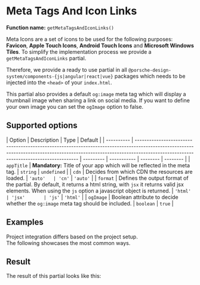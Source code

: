 # Meta Tags And Icon Links

**Function name:** `getMetaTagsAndIconLinks()`

Meta Icons are a set of icons to be used for the following purposes: **Favicon**, **Apple Touch Icons**, **Android Touch
Icons** and **Microsoft Windows Tiles**. To simplify the implementation process we provide a `getMetaTagsAndIconLinks`
partial.

Therefore, we provide a ready to use partial in all `@porsche-design-system/components-{js|angular|react|vue}` packages
which needs to be injected into the `<head>` of your `index.html`.

This partial also provides a default `og:image` meta tag which will display a thumbnail image when sharing a link on
social media. If you want to define your own image you can set the `ogImage` option to false.

## Supported options

| Option     | Description                                                                                                                                                                                                        | Type      | Default     |
| ---------- | ------------------------------------------------------------------------------------------------------------------------------------------------------------------------------------------------------------------ | --------- | ----------- | -------- | -------- |
| `appTitle` | **Mandatory:** Title of your app which will be reflected in the meta tag.                                                                                                                                          | `string`  | `undefined` |
| `cdn`      | Decides from which CDN the resources are loaded.                                                                                                                                                                   | `'auto'   | 'cn'`       | `'auto'` |
| `format`   | Defines the output format of the partial. By default, it returns a html string, with `jsx` it returns valid jsx elements. When using the <code class="no-before">js</code> option a javascript object is returned. | `'html'   | 'jsx'       | 'js'`    | `'html'` |
| `ogImage`  | Boolean attribute to decide whether the `og:image` meta tag should be included.                                                                                                                                    | `boolean` | `true`      |

## Examples

Project integration differs based on the project setup.  
The following showcases the most common ways.

<PartialDocs name="getMetaTagsAndIconLinks" :params="params" location="head"></PartialDocs>

## Result

The result of this partial looks like this:

<Playground :showCodeEditor="false" :frameworkMarkup="[this.metaTagsAndIconLinks]"></Playground>

<script lang="ts">
import Vue from 'vue';
import Component from 'vue-class-component';
import { metaTagsAndIconLinksDemo } from '@/lib/partialResults';

@Component
export default class Code extends Vue {
  public metaTagsAndIconLinks = metaTagsAndIconLinksDemo.replaceAll('><', '>\n<');
  public params = [
    {
      value: "{ appTitle: 'TITLE_OF_YOUR_APP' }",
    },
    {
      value: "{ appTitle: 'TITLE_OF_YOUR_APP', cdn: 'cn' }",
      comment: 'force using China CDN'
    },
  ];
}
</script>
